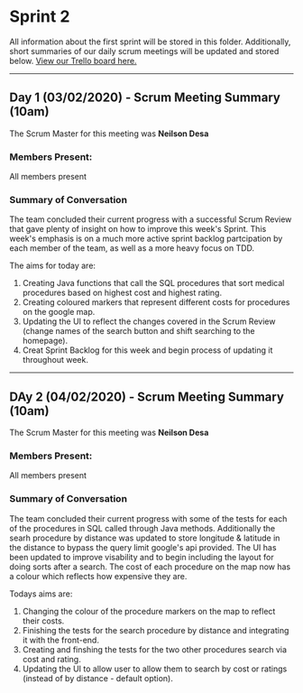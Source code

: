# Sprint 2
All information about the first sprint will be stored in this folder. Additionally, short summaries of our daily scrum meetings will be updated and stored below. [View our Trello board here.](https://trello.com/b/cFd1UodL/ac31007-agile-project)

---
## Day 1 (03/02/2020) - Scrum Meeting Summary (10am)
The Scrum Master for this meeting was **Neilson Desa**

### Members Present:
All members present 

### Summary of Conversation
The team concluded their current progress with a successful Scrum Review that gave plenty of insight on how to improve this week's Sprint. This week's emphasis is on a much more active sprint backlog partcipation by each member of the team, as well as a more heavy focus on TDD.

The aims for today are:
1. Creating Java functions that call the SQL procedures that sort medical procedures based on highest cost and highest rating.
2. Creating coloured markers that represent different costs for procedures on the google map.
3. Updating the UI to reflect the changes covered in the Scrum Review (change names of the search button and shift searching to the homepage).
4. Creat Sprint Backlog for this week and begin process of updating it throughout week. 

---
## DAy 2 (04/02/2020) - Scrum Meeting Summary (10am)
The Scrum Master for this meeting was **Neilson Desa**

### Members Present:
All members present

### Summary of Conversation
The team concluded their current progress with some of the tests for each of the procedures in SQL called through Java methods. Additionally the searh procedure by distance was updated to store longitude & latitude in the distance to bypass the query limit google's api provided. The UI has been updated to improve visability and to begin including the layout for doing sorts after a search. The cost of each procedure on the map now has a colour which reflects how expensive they are.

Todays aims are:
1. Changing the colour of the procedure markers on the map to reflect their costs.
2. Finishing the tests for the search procedure by distance and integrating it with the front-end.
3. Creating and finshing the tests for the two other procedures search via cost and rating.
4. Updating the UI to allow user to allow them to search by cost or ratings (instead of by distance - default option).

